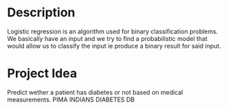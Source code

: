# Description
Logistic regression is an algorithm used for binary classification problems.
We basically have an input and we try to find a probabilistic model that would allow us to classify the input ie produce a binary result for said input.
# Project Idea
Predict wether a patient has diabetes or not based on medical measurements. 
PIMA INDIANS DIABETES DB